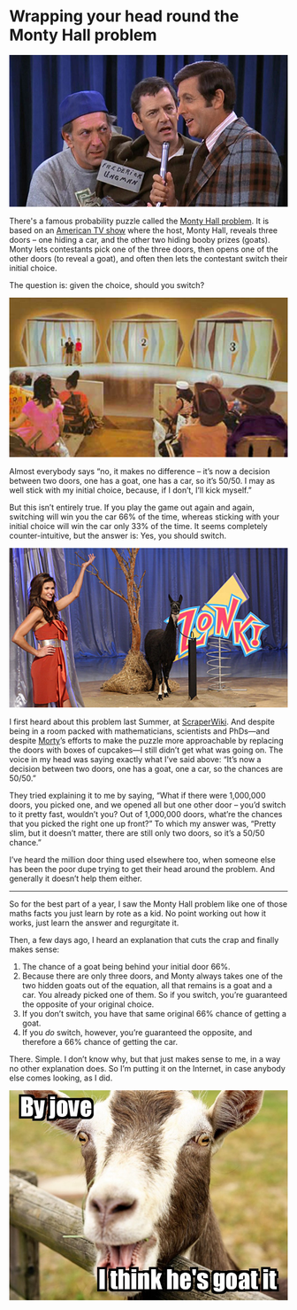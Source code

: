 # Wrapping your head round the Monty Hall problem

![Monty Hall](/media/monty-hall.jpg)

There's a famous probability puzzle called the [Monty Hall problem](https://en.wikipedia.org/wiki/Monty_Hall_problem). It is based on an [American TV show](https://en.wikipedia.org/wiki/Let's_Make_a_Deal) where the host, Monty Hall, reveals three doors – one hiding a car, and the other two hiding booby prizes (goats). Monty lets contestants pick one of the three doors, then opens one of the other doors (to reveal a goat), and often then lets the contestant switch their initial choice.

The question is: given the choice, should you switch?

![Monty Hall reveals the three doors on “Let’s make a deal”](/media/monty-hall-doors.jpg)

Almost everybody says “no, it makes no difference – it’s now a decision between two doors, one has a goat, one has a car, so it’s 50/50. I may as well stick with my initial choice, because, if I don’t, I’ll kick myself.”

But this isn’t entirely true. If you play the game out again and again, switching will win you the car 66% of the time, whereas sticking with your initial choice will win the car only 33% of the time. It seems completely counter-intuitive, but the answer is: Yes, you should switch.

![A goat is revealed on “Let’s make a deal”](/media/monty-hall-goat.jpg)

I first heard about this problem last Summer, at [ScraperWiki](http://scraperwiki.com). And despite being in a room packed with mathematicians, scientists and PhDs—and despite [Morty](https://twitter.com/morty_uk)’s efforts to make the puzzle more approachable by replacing the doors with boxes of cupcakes—I still didn’t get what was going on. The voice in my head was saying exactly what I’ve said above: “It’s now a decision between two doors, one has a goat, one a car, so the chances are 50/50.”

They tried explaining it to me by saying, “What if there were 1,000,000 doors, you picked one, and we opened all but one other door – you’d switch to it pretty fast, wouldn’t you? Out of 1,000,000 doors, what’re the chances that you picked the right one up front?” To which my answer was, “Pretty slim, but it doesn’t matter, there are still only two doors, so it’s a 50/50 chance.”

I’ve heard the million door thing used elsewhere too, when someone else has been the poor dupe trying to get their head around the problem. And generally it doesn’t help them either.

---

So for the best part of a year, I saw the Monty Hall problem like one of those maths facts you just learn by rote as a kid. No point working out how it works, just learn the answer and regurgitate it.

Then, a few days ago, I heard an explanation that cuts the crap and finally makes sense:

1. The chance of a goat being behind your initial door 66%.
2. Because there are only three doors, and Monty always takes one of the two hidden goats out of the equation, all that remains is a goat and a car. You already picked one of them. So if you switch, you’re guaranteed the opposite of your original choice.
3. If you don’t switch, you have that same original 66% chance of getting a goat.
4. If you *do* switch, however, you’re guaranteed the opposite, and therefore a 66% chance of getting the car.

There. Simple. I don’t know why, but that just makes sense to me, in a way no other explanation does. So I’m putting it on the Internet, in case anybody else comes looking, as I did.

![By jove, I think he’s GOAT it](/media/goat-it.jpg)
